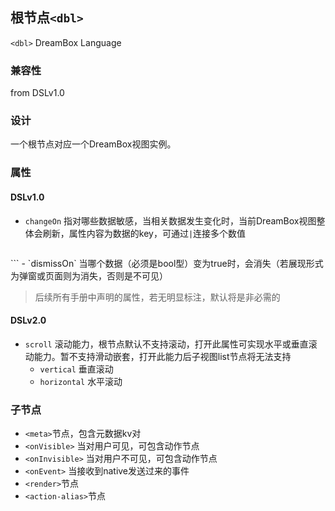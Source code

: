 ## 根节点`<dbl>`

`<dbl>` DreamBox Language

### 兼容性
from DSLv1.0

### 设计

一个根节点对应一个DreamBox视图实例。

### 属性

#### DSLv1.0

- `changeOn` 指对哪些数据敏感，当相关数据发生变化时，当前DreamBox视图整体会刷新，属性内容为数据的key，可通过`|`连接多个数值
  ```xml
<dbl changeOn="order_id|refresh">
  ```
- `dismissOn` 当哪个数据（必须是bool型）变为true时，会消失（若展现形式为弹窗或页面则为消失，否则是不可见）

> 后续所有手册中声明的属性，若无明显标注，默认将是非必需的

#### DSLv2.0

- `scroll` 滚动能力，根节点默认不支持滚动，打开此属性可实现水平或垂直滚动能力。暂不支持滑动嵌套，打开此能力后子视图list节点将无法支持
  - `vertical` 垂直滚动
  - `horizontal` 水平滚动

### 子节点

- `<meta>`节点，包含元数据kv对
- `<onVisible>` 当对用户可见，可包含动作节点
- `<onInvisible>` 当对用户不可见，可包含动作节点
- `<onEvent>` 当接收到native发送过来的事件
- `<render>`节点
- `<action-alias>`节点